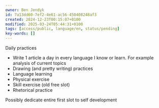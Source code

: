 ```yaml
---
owner: Ben Jendyk
id: 7a13dd60-7ef2-4e61-ac56-450408248af3
created: 2024-12-23T00:15:07+0100
modified: 2025-03-24T05:44:31+0100
tags: [access/public, language/en, status/pending]
key-words: []
---
```


Daily practices

- Write 1 article a day in every language I know or learn. For example analysis of current topics
- Drawing (and pretty writing) practices
- Language learning
- Physical exercise
- Skill exercise (old free slot)
- Rhetorical practice

Possibly dedicate entire first slot to self development
